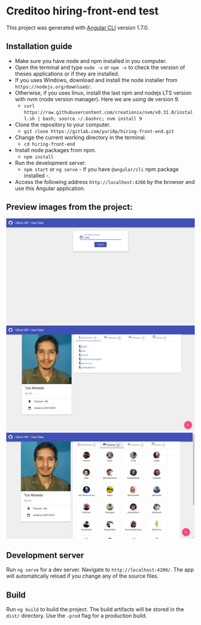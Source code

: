 # Creditoo hiring-front-end test

This project was generated with [Angular CLI](https://github.com/angular/angular-cli) version 1.7.0.


## Installation guide

- Make sure you have node and npm installed in you computer.
- Open the terminal and type `node -v` or `npm -v` to check the version of theses applications or if they are installed.
- If you uses Windows, download and install the node installer from `https://nodejs.org/download/`.
- Otherwise, if you uses linux, install the last npm and nodejs LTS version with nvm (node version manager). Here we are using de version 9.
	- `curl https://raw.githubusercontent.com/creationix/nvm/v0.31.0/install.sh | bash; source ~/.bashrc; nvm install 9`
- Clone the repository to your computer.
	- `git clone https://gitlab.com/yuri8p/hiring-front-end.git`
- Change the current working directory in the terminal.
	- `cd hiring-front-end`
- Install node packages from npm.
	- `npm install`
- Run the development server.
	- `npm start` or `ng serve` - if you have `@angular/cli` npm package installed -.
- Access the following address `http://localhost:4200` by the browser and use this Angular application.


## Preview images from the project:

![Search screen](preview/img1.png  "Search screen")
![Repositories](preview/img2.jpeg  "Repositories")
![Following/preview/Followers](preview/img3.jpeg  "Following/Followers")


## Development server

Run `ng serve` for a dev server. Navigate to `http://localhost:4200/`. The app will automatically reload if you change any of the source files.

## Build

Run `ng build` to build the project. The build artifacts will be stored in the `dist/` directory. Use the `-prod` flag for a production build.


